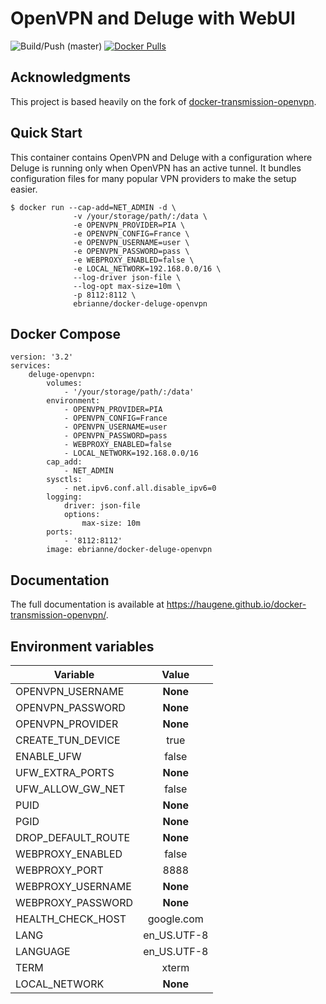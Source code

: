 # OpenVPN and Deluge with WebUI

![Build/Push (master)](https://github.com/ebrianne/docker-deluge-openvpn/workflows/Build/Push%20(master)/badge.svg?branch=master)
[![Docker Pulls](https://img.shields.io/docker/pulls/ebrianne/docker-deluge-openvpn.svg)](https://hub.docker.com/r/ebrianne/docker-deluge-openvpn/)

## Acknowledgments

This project is based heavily on the fork of [docker-transmission-openvpn](https://github.com/haugene/docker-transmission-openvpn). 

## Quick Start

This container contains OpenVPN and Deluge with a configuration
where Deluge is running only when OpenVPN has an active tunnel.
It bundles configuration files for many popular VPN providers to make the setup easier.

```
$ docker run --cap-add=NET_ADMIN -d \
              -v /your/storage/path/:/data \
              -e OPENVPN_PROVIDER=PIA \
              -e OPENVPN_CONFIG=France \
              -e OPENVPN_USERNAME=user \
              -e OPENVPN_PASSWORD=pass \
              -e WEBPROXY_ENABLED=false \
              -e LOCAL_NETWORK=192.168.0.0/16 \
              --log-driver json-file \
              --log-opt max-size=10m \
              -p 8112:8112 \
              ebrianne/docker-deluge-openvpn
```

## Docker Compose
```
version: '3.2'
services:
    deluge-openvpn:
        volumes:
            - '/your/storage/path/:/data'
        environment:
            - OPENVPN_PROVIDER=PIA
            - OPENVPN_CONFIG=France
            - OPENVPN_USERNAME=user
            - OPENVPN_PASSWORD=pass
            - WEBPROXY_ENABLED=false
            - LOCAL_NETWORK=192.168.0.0/16
        cap_add:
            - NET_ADMIN
        sysctls:
            - net.ipv6.conf.all.disable_ipv6=0
        logging:
            driver: json-file
            options:
                max-size: 10m
        ports:
            - '8112:8112'
        image: ebrianne/docker-deluge-openvpn
```

## Documentation
The full documentation is available at https://haugene.github.io/docker-transmission-openvpn/.

## Environment variables

| Variable           | Value         |
| -------------------|:-------------:|
| OPENVPN_USERNAME   | **None**      |
| OPENVPN_PASSWORD   | **None**      |
| OPENVPN_PROVIDER   | **None**      |
| CREATE_TUN_DEVICE  | true          |
| ENABLE_UFW         | false         |
| UFW_EXTRA_PORTS    | **None**      |
| UFW_ALLOW_GW_NET   | false         |
| PUID               | **None**      |
| PGID               | **None**      |
| DROP_DEFAULT_ROUTE | **None**      |
| WEBPROXY_ENABLED   | false         |
| WEBPROXY_PORT      | 8888          |
| WEBPROXY_USERNAME  | **None**      |
| WEBPROXY_PASSWORD  | **None**      |
| HEALTH_CHECK_HOST  | google.com    |
| LANG               | en_US.UTF-8   |
| LANGUAGE           | en_US.UTF-8   |
| TERM               | xterm         |
| LOCAL_NETWORK      | **None**      |

